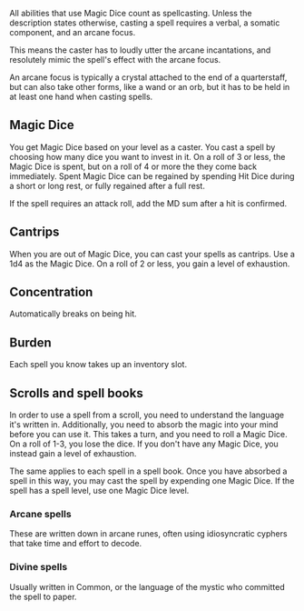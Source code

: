 All abilities that use Magic Dice count as spellcasting. Unless the description states otherwise, casting a spell requires a verbal, a somatic component, and an arcane focus.

This means the caster has to loudly utter the arcane incantations, and resolutely mimic the spell's effect with the arcane focus.

An arcane focus is typically a crystal attached to the end of a quarterstaff, but can also take other forms, like a wand or an orb, but it has to be held in at least one hand when casting spells.
## Magic Dice
You get Magic Dice based on your level as a caster. You cast a spell by choosing how many dice you want to invest in it. On a roll of 3 or less, the Magic Dice is spent, but on a roll of 4 or more the they come back immediately. Spent Magic Dice can be regained by spending Hit Dice during a short or long rest, or fully regained after a full rest.

If the spell requires an attack roll, add the MD sum after a hit is confirmed.
## Cantrips
When you are out of Magic Dice, you can cast your spells as cantrips. Use a 1d4 as the Magic Dice. On a roll of 2 or less, you gain a level of exhaustion.
## Concentration
Automatically breaks on being hit.
## Burden
Each spell you know takes up an inventory slot.
## Scrolls and spell books
In order to use a spell from a scroll, you need to understand the language it's written in. Additionally, you need to absorb the magic into your mind before you can use it. This takes a turn, and you need to roll a Magic Dice. On a roll of 1-3, you lose the dice. If you don't have any Magic Dice, you instead gain a level of exhaustion.

The same applies to each spell in a spell book. Once you have absorbed a spell in this way, you may cast the spell by expending one Magic Dice. If the spell has a spell level, use one Magic Dice level.
### Arcane spells
These are written down in arcane runes, often using idiosyncratic cyphers that take time and effort to decode.
### Divine spells
Usually written in Common, or the language of the mystic who committed the spell to paper.



